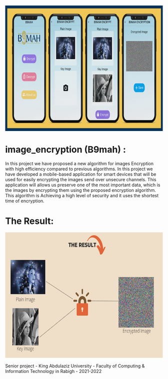 
<p align="center">
    <a href="">
        <img src="./example/poster.png" height="400px">
    </a>
</p>

# image_encryption (B9mah) :

In this project we have proposed a new algorithm for images Encryption with high efficiency compared to previous algorithms. In this project we have developed a mobile-based application for smart devices that will be used for easily encrypting the images send over unsecure channels. This application will allows us preserve one of the most important data, which is the images by encrypting them using the proposed encryption algorithm. This algorithm is Achieving a high level of security and it uses the shortest time of encryption.

# The Result:

<p align="center">
    <a href="">
        <img src="./example/Result.png" height="400px">
    </a>
</p>

Senior project - King Abdulaziz University - Faculty of Computing & Information Technology in Rabigh - 2021-2022

